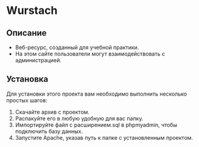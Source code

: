 # Wurstach
## Описание
- Веб-ресурс, созданный для учебной практики.
- На этом сайте пользователи могут взаимодействовать с администрацией.
## Установка
Для установки этого проекта вам необходимо выполнить несколько простых шагов:
1. Скачайте архив с проектом.
2. Распакуйте его в любую удобную для вас папку.
3. Импортируйте файл с расширением.sql в phpmyadmin, чтобы подключить базу данных.
4. Запустите Apache, указав путь к папке с установленным проектом.
